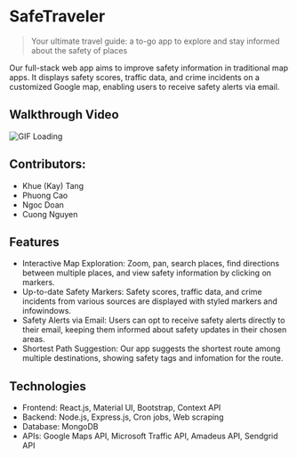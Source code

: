 # SafeTraveler
> Your ultimate travel guide: a to-go app to explore and stay informed about the safety of places

Our full-stack web app aims to improve safety information in traditional map apps. It displays safety scores, traffic data, and crime incidents on a customized Google map, enabling users to receive safety alerts via email.

## Walkthrough Video

<img src="./Walkthrough.gif" alt="GIF Loading">

## Contributors:
- Khue (Kay) Tang
- Phuong Cao
- Ngoc Doan
- Cuong Nguyen  

## Features
- Interactive Map Exploration: Zoom, pan, search places, find directions between multiple places, and view safety information by clicking on markers.
- Up-to-date Safety Markers: Safety scores, traffic data, and crime incidents from various sources are displayed with styled markers and infowindows.
- Safety Alerts via Email: Users can opt to receive safety alerts directly to their email, keeping them informed about safety updates in their chosen areas.
- Shortest Path Suggestion: Our app suggests the shortest route among multiple destinations, showing safety tags and infomation for the route.

## Technologies 
- Frontend: React.js, Material UI, Bootstrap, Context API
- Backend: Node.js, Express.js, Cron jobs, Web scraping
- Database: MongoDB
- APIs: Google Maps API, Microsoft Traffic API, Amadeus API, Sendgrid API

